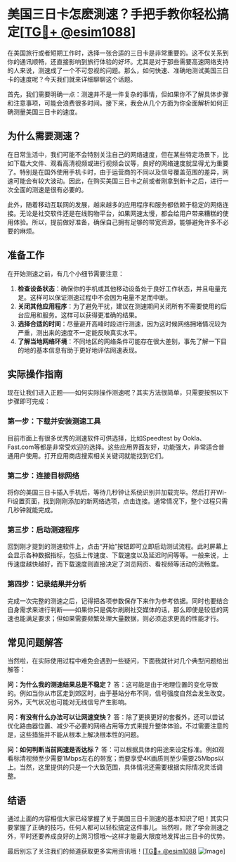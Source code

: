 # 美国三日卡怎麽測速？手把手教你轻松搞定[[TG💪+ @esim1088](https://t.me/s/esim1088)]

在美国旅行或者短期工作时，选择一张合适的三日卡是非常重要的。这不仅关系到你的通讯顺畅，还直接影响到旅行体验的好坏。尤其是对于那些需要高速网络支持的人来说，测速成了一个不可忽视的问题。那么，如何快速、准确地测试美国三日卡的速度呢？今天我们就来详细聊聊这个话题。

首先，我们需要明确一点：测速并不是一件复杂的事情，但如果你不了解具体步骤和注意事项，可能会浪费很多时间。接下来，我会从几个方面为你全面解析如何正确测量美国三日卡的速度。

## 为什么需要测速？

在日常生活中，我们可能不会特别关注自己的网络速度，但在某些特定场景下，比如下载大文件、观看高清视频或进行视频会议等，良好的网络速度就显得尤为重要了。特别是在国外使用手机卡时，由于运营商的不同以及信号覆盖范围的差异，网速可能会有较大波动。因此，在购买美国三日卡之前或者刚拿到新卡之后，进行一次全面的测速是很有必要的。

此外，随着移动互联网的发展，越来越多的应用程序和服务都依赖于稳定的网络连接。无论是社交软件还是在线购物平台，如果网速太慢，都会给用户带来糟糕的使用体验。所以，提前做好准备，确保自己拥有足够的带宽资源，能够避免许多不必要的麻烦。

## 准备工作

在开始测速之前，有几个小细节需要注意：

1. **检查设备状态**：确保你的手机或其他移动设备处于良好工作状态，并且电量充足。这样可以保证测速过程中不会因为电量不足而中断。
2. **关闭其他应用程序**：为了避免干扰，建议在测速期间关闭所有不需要使用的后台应用和服务。这样可以获得更准确的结果。
3. **选择合适的时间**：尽量避开高峰时段进行测速，因为这时候网络拥堵情况较为严重，测出来的速度不一定能反映真实水平。
4. **了解当地网络环境**：不同地区的网络条件可能存在很大差别，事先了解一下目的地的基本信息有助于更好地评估网速表现。

## 实际操作指南

现在让我们进入正题——如何实际操作测速呢？其实方法很简单，只需要按照以下步骤即可完成：

### 第一步：下载并安装测速工具

目前市面上有很多优秀的测速软件可供选择，比如Speedtest by Ookla、Fast.com等都是非常受欢迎的选择。这些应用界面友好，功能强大，非常适合普通用户使用。打开应用商店搜索相关关键词就能找到它们。

### 第二步：连接目标网络

将你的美国三日卡插入手机后，等待几秒钟让系统识别并加载完毕。然后打开Wi-Fi设置页面，找到刚刚添加的新网络选项，点击连接。通常情况下，整个过程只需几秒钟就能完成。

### 第三步：启动测速程序

回到刚才提到的测速软件上，点击“开始”按钮即可立即启动测试流程。此时屏幕上会显示各种数据指标，包括上传速度、下载速度以及延迟时间等等。一般来说，上传速度越快越好，而下载速度则直接决定了浏览网页、看视频等活动的流畅度。

### 第四步：记录结果并分析

完成一次完整的测速之后，记得把各项参数保存下来作为参考依据。同时也要结合自身需求来进行判断——如果你只是偶尔刷刷社交媒体的话，那么即使是较低的网速也能满足要求；但如果需要频繁处理大量数据，则必须追求更高的性能才行。

## 常见问题解答

当然啦，在实际使用过程中难免会遇到一些疑问，下面我就针对几个典型问题给出解答：

**问：为什么我的测速结果总是不稳定？**
答：这可能是由于地理位置的变化导致的。例如当你从市区走到郊区时，由于基站分布不同，信号强度自然会发生改变。另外，天气状况也可能对无线信号产生影响。

**问：有没有什么办法可以让网速变快？**
答：除了更换更好的套餐外，还可以尝试优化路由器位置、减少不必要的网络占用等方式来提升整体体验。不过需要注意的是，这些措施并不能从根本上解决根本性的问题。

**问：如何判断当前网速是否达标？**
答：可以根据具体的用途来设定标准。例如观看标清视频至少需要1Mbps左右的带宽；而要享受4K画质则至少需要25Mbps以上。当然，这里提供的只是一个大致范围，具体情况还需要根据实际情况灵活调整。

## 结语

通过上面的内容相信大家已经掌握了关于美国三日卡测速的基本知识了吧！其实只要掌握了正确的技巧，任何人都可以轻松搞定这件事儿。当然啦，除了学会测速之外，平时还要养成良好的上网习惯哦～这样才能最大限度地发挥出三日卡的优势。

最后别忘了关注我们的频道获取更多实用资讯哦！[[TG💪+ @esim1088](https://t.me/s/esim1088) ![Image](https://i.postimg.cc/4NQfJmqS/Snipaste-2025-05-13-00-14-12.png)]